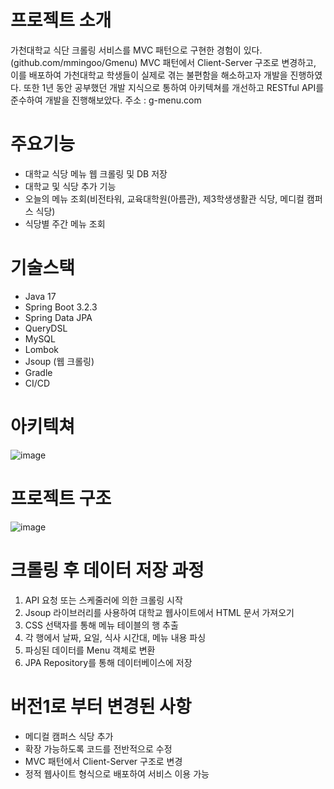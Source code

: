 # 프로젝트 소개
가천대학교 식단 크롤링 서비스를 MVC 패턴으로 구현한 경험이 있다. (github.com/mmingoo/Gmenu) MVC 패턴에서 Client-Server 구조로 변경하고, 이를 배포하여 가천대학교 학생들이 실제로 겪는 불편함을 해소하고자 개발을 진행하였다. 또한 1년 동안 공부했던 개발 지식으로 통하여 아키텍쳐를 개선하고 RESTful API를 준수하여 개발을 진행해보았다.
주소 : g-menu.com


# 주요기능
- 대학교 식당 메뉴 웹 크롤링 및 DB 저장
- 대학교 및 식당 추가 기능
- 오늘의 메뉴 조회(비전타워, 교육대학원(아름관), 제3학생생활관 식당, 메디컬 캠퍼스 식당)
- 식당별 주간 메뉴 조회
  

# 기술스택
- Java 17
- Spring Boot 3.2.3
- Spring Data JPA
- QueryDSL
- MySQL
- Lombok
- Jsoup (웹 크롤링)
- Gradle
- CI/CD


# 아키텍쳐
![image](https://github.com/user-attachments/assets/cb8ecf61-17ce-4cbc-a772-a3b590678cf7)


# 프로젝트 구조
![image](https://github.com/user-attachments/assets/f59da9a2-4ac7-43b6-9537-0f0fa3795908)



# 크롤링 후 데이터 저장 과정
1. API 요청 또는 스케줄러에 의한 크롤링 시작
2. Jsoup 라이브러리를 사용하여 대학교 웹사이트에서 HTML 문서 가져오기
3. CSS 선택자를 통해 메뉴 테이블의 행 추출
4. 각 행에서 날짜, 요일, 식사 시간대, 메뉴 내용 파싱
5. 파싱된 데이터를 Menu 객체로 변환
6. JPA Repository를 통해 데이터베이스에 저장


# 버전1로 부터 변경된 사항
- 메디컬 캠퍼스 식당 추가
- 확장 가능하도록 코드를 전반적으로 수정
- MVC 패턴에서 Client-Server 구조로 변경
- 정적 웹사이트 형식으로 배포하여 서비스 이용 가능

